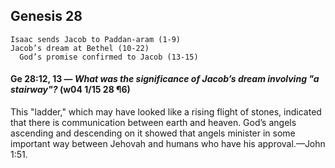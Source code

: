 ## Genesis 28

```
Isaac sends Jacob to Paddan-aram (1-9)
Jacob’s dream at Bethel (10-22)
  God’s promise confirmed to Jacob (13-15)
```

#### Ge 28:12, 13 ​— *What was the significance of Jacob’s dream involving "a stairway"?* (w04 1/15 28 ¶6)

This "ladder," which may have looked like a rising flight of stones, indicated that there is communication between earth and heaven. God’s angels ascending and descending on it showed that angels minister in some important way between Jehovah and humans who have his approval.​—John 1:51.
